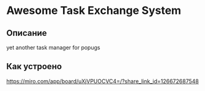 # Awesome Task Exchange System

## Описание

yet another task manager for popugs

## Как устроено

https://miro.com/app/board/uXjVPUOCVC4=/?share_link_id=126672687548
